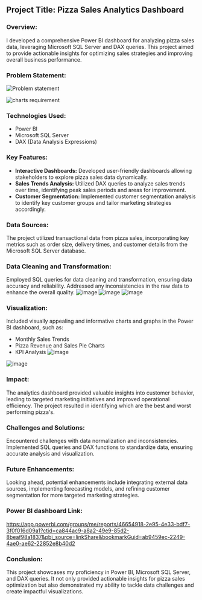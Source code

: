 

## Project Title: Pizza Sales Analytics Dashboard

### Overview:
I developed a comprehensive Power BI dashboard for analyzing pizza sales data, leveraging Microsoft SQL Server and DAX queries. This project aimed to provide actionable insights for optimizing sales strategies and improving overall business performance.

### Problem Statement: 
![Problem statement](https://github.com/vbhatsaccnt/Pizza-sales-Analytics-Dashboard/assets/67544433/a4ddec7a-56cd-4754-b049-512072aac47b)

![charts requirement](https://github.com/vbhatsaccnt/Pizza-sales-Analytics-Dashboard/assets/67544433/0b3abe84-2771-42af-a954-4b45139e67e7)
### Technologies Used:
- Power BI
- Microsoft SQL Server
- DAX (Data Analysis Expressions)

### Key Features:
- **Interactive Dashboards:** Developed user-friendly dashboards allowing stakeholders to explore pizza sales data dynamically.
- **Sales Trends Analysis:** Utilized DAX queries to analyze sales trends over time, identifying peak sales periods and areas for improvement.
- **Customer Segmentation:** Implemented customer segmentation analysis to identify key customer groups and tailor marketing strategies accordingly.

### Data Sources:
The project utilized transactional data from pizza sales, incorporating key metrics such as order size, delivery times, and customer details from the Microsoft SQL Server database.

### Data Cleaning and Transformation:
Employed SQL queries for data cleaning and transformation, ensuring data accuracy and reliability. Addressed any inconsistencies in the raw data to enhance the overall quality.
![image](https://github.com/vbhatsaccnt/Pizza-sales-Analytics-Dashboard/assets/67544433/6d5e5742-517a-4e18-9095-3d4aded7c1af)
![image](https://github.com/vbhatsaccnt/Pizza-sales-Analytics-Dashboard/assets/67544433/821c28e1-4c1e-4da5-8528-ffbbddadd160)
![image](https://github.com/vbhatsaccnt/Pizza-sales-Analytics-Dashboard/assets/67544433/61e4ddba-b516-4c99-b4b8-93fa391d48a6)


### Visualization:
Included visually appealing and informative charts and graphs in the Power BI dashboard, such as:
- Monthly Sales Trends
- Pizza Revenue and Sales Pie Charts
- KPI Analysis
![image](https://github.com/vbhatsaccnt/Pizza-sales-Analytics-Dashboard/assets/67544433/c3c88a29-2c8d-4f53-9ad9-3d3bbda6e015)

![image](https://github.com/vbhatsaccnt/Pizza-sales-Analytics-Dashboard/assets/67544433/5aaeb91d-5b7d-4f13-b9db-f099cb3a8dde)

### Impact:
The analytics dashboard provided valuable insights into customer behavior, leading to targeted marketing initiatives and improved operational efficiency. The project resulted in identifying which are the best and worst performing pizza's.

### Challenges and Solutions:
Encountered challenges with data normalization and inconsistencies. Implemented SQL queries and DAX functions to standardize data, ensuring accurate analysis and visualization.

### Future Enhancements:
Looking ahead, potential enhancements include integrating external data sources, implementing forecasting models, and refining customer segmentation for more targeted marketing strategies.

### Power BI dashboard Link:
https://app.powerbi.com/groups/me/reports/46654918-2e95-4e33-bdf7-3f0f016d09a1?ctid=ca844ac9-a8a2-49e9-85d2-8beaf98a1837&pbi_source=linkShare&bookmarkGuid=ab9459ec-2249-4ae0-ae62-22852e8b40d2

### Conclusion:
This project showcases my proficiency in Power BI, Microsoft SQL Server, and DAX queries. It not only provided actionable insights for pizza sales optimization but also demonstrated my ability to tackle data challenges and create impactful visualizations.


